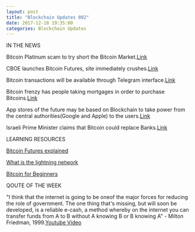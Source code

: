 ```yaml
---
layout: post
title: "Blockchain Updates 002"
date: 2017-12-18 19:35:00
categories: Blockchain Updates
---
```


IN THE NEWS

Bitcoin Platinum scam to try short the Bitcoin Market.[Link](https://cryptocurrencynews.com/daily-news/bitcoin-news/bitcoin-platinum-turns-out-to-be-a-scam/)

CBOE launches Bitcoin Futures, site immediately crushes.[Link](https://www.coindesk.com/bitcoin-futures-launch-sees-price-spike-cboe-website-crashes/)

Bitcoin transactions will be available through Telegram interface.[Link](https://themerkle.com/bitcoin-transactions-will-be-available-in-the-telegram-interface/)

Bitcoin frenzy has people taking mortgages in order to purchase Bitcoins.[Link](https://www.cnbc.com/2017/12/11/people-are-taking-out-mortgages-to-buy-bitcoin-says-joseph-borg.html)

App stores of the future may be based on Blockchain to take power from the central authorities(Google and Apple) to the users.[Link](https://medium.com/@appcoins/appcoins-the-new-blockchain-based-protocol-for-the-app-stores-26b6efdc88e7)

Israeli Prime Minister claims that Bitcoin could replace Banks.[Link](https://cointelegraph.com/news/israeli-pm-bitcoin-could-replace-banks)


LEARNING RESOURCES

[Bitcoin Futures explained](https://cointelegraph.com/explained/bitcoin-futures-explained)

[What is the lightning network](https://www.youtube.com/watch?v=rrr_zPmEiME)

[Bitcoin for Beginners](https://www.youtube.com/watch?v=UlKZ83REIkA)

QOUTE OF THE WEEK

"I think that the internet is going to be oneof the major forces for reducing the role of government. The one thing that's missing, but will soon be developed, is a reliable e-cash, a method whereby on the internet you can transfer funds from A to B without A knowing B or B knowing A" - Milton Friedman, 1999.[Youtube Video](https://www.youtube.com/watch?v=6MnQJFEVY7s)

